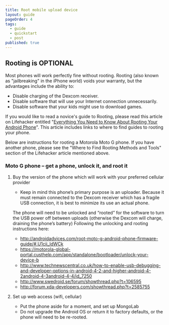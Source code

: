 ```yaml
---
title: Root mobile upload device
layout: guide
pageOrder: 4
tags: 
  - guide
  - quickstart
  - post
published: true
---
```


## Rooting is OPTIONAL

Most phones will work perfectly fine without rooting. Rooting (also known as "jailbreaking" in the iPhone world) voids your warranty, but the advantages include the ability to:

* Disable charging of the Dexcom receiver.
* Disable software that will use your Internet connection unnecessarily.
* Disable software that your kids might use to download games.

If you would like to read a novice's guide to Rooting, please read this article on Lifehacker entitled "[Everything You Need to Know About Rooting Your Android Phone](http://lifehacker.com/5789397/the-always-up-to-date-guide-to-rooting-any-android-phone)". This article includes links to where to find guides to rooting your phone.

Below are instructions for rooting a Motorola Moto G phone. If you have another phone, please see the "Where to Find Rooting Methods and Tools" section of the Lifehacker article mentioned above.

### Moto G phone – get a phone, unlock it, and root it

  1. Buy the version of the phone which will work with your preferred
     cellular provider

     *  Keep in mind this phone’s primary purpose is an uploader.
        Because it must remain connected to the Dexcom receiver which
        has a fragile USB connection, it is best to minimize its use an
        actual phone.

     The phone will need to be unlocked and “rooted” for the software
     to turn the USB power off between uploads (otherwise the Dexcom
     will charge, draining the phone’s battery)
     Following the unlocking and rooting instructions here:

       * http://androidadvices.com/root-moto-g-android-phone-firmware-guide/#.U1cii_ldWCk
       * https://motorola-global-portal.custhelp.com/app/standalone/bootloader/unlock-your-device-b
       * http://www.technewscentral.co.uk/how-to-enable-usb-debugging-and-developer-options-in-android-4-2-and-higher-android-4-2android-4-3android-4-4/id_7250
       * http://www.swedroid.se/forum/showthread.php?t=106595
       * http://forum.xda-developers.com/showthread.php?t=2585755  

  2. Set up web access (wifi, cellular)

     * Put the phone aside for a moment, and set up MongoLab
     * Do not upgrade the Android OS or return it to factory defaults,
       or the phone will need to be re-rooted.